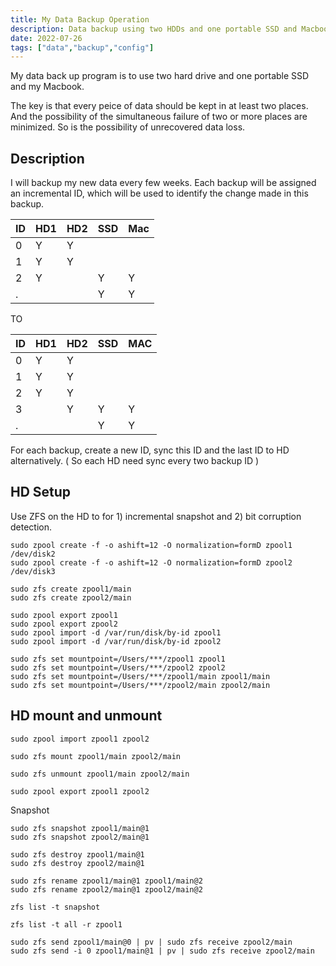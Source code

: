 ```yaml
---
title: My Data Backup Operation
description: Data backup using two HDDs and one portable SSD and Macbook.
date: 2022-07-26
tags: ["data","backup","config"]
---
```


My data back up program is to use two hard drive and one portable SSD and my Macbook.

The key is that every peice of data should be kept in at least two places.
And the possibility of the simultaneous failure of two or more places are minimized.
So is the possibility of unrecovered data loss.

## Description

I will backup my new data every few weeks. Each backup will be assigned an incremental ID,
which will be used to identify the change made in this backup.

|ID |HD1 |HD2 |SSD |Mac |
|---|----|----|----|----|
|0  |Y   |Y   |    |    |
|1  |Y   |Y   |    |    |
|2  |Y   |    |Y   |Y   |
|.  |    |    |Y   |Y   |

TO

| ID | HD1 | HD2 | SSD | MAC |
|----|-----|-----|-----|-----|
| 0  | Y   | Y   |     |     |
| 1  | Y   | Y   |     |     |
| 2  | Y   | Y   |     |     |
| 3  |     | Y   | Y   | Y   |
| .  |     |     | Y   | Y   |


For each backup, create a new ID, sync this ID and the last ID to HD alternatively.
( So each HD need sync every two backup ID )

## HD Setup

Use ZFS on the HD to for 1) incremental snapshot and 2) bit corruption detection.

```
sudo zpool create -f -o ashift=12 -O normalization=formD zpool1 /dev/disk2
sudo zpool create -f -o ashift=12 -O normalization=formD zpool2 /dev/disk3

sudo zfs create zpool1/main
sudo zfs create zpool2/main

sudo zpool export zpool1
sudo zpool export zpool2
sudo zpool import -d /var/run/disk/by-id zpool1
sudo zpool import -d /var/run/disk/by-id zpool2

sudo zfs set mountpoint=/Users/***/zpool1 zpool1
sudo zfs set mountpoint=/Users/***/zpool2 zpool2
sudo zfs set mountpoint=/Users/***/zpool1/main zpool1/main
sudo zfs set mountpoint=/Users/***/zpool2/main zpool2/main
```

## HD mount and unmount

```
sudo zpool import zpool1 zpool2

sudo zfs mount zpool1/main zpool2/main

sudo zfs unmount zpool1/main zpool2/main

sudo zpool export zpool1 zpool2
```

Snapshot

```
sudo zfs snapshot zpool1/main@1
sudo zfs snapshot zpool2/main@1

sudo zfs destroy zpool1/main@1
sudo zfs destroy zpool2/main@1

sudo zfs rename zpool1/main@1 zpool1/main@2
sudo zfs rename zpool2/main@1 zpool2/main@2

zfs list -t snapshot

zfs list -t all -r zpool1

sudo zfs send zpool1/main@0 | pv | sudo zfs receive zpool2/main
sudo zfs send -i 0 zpool1/main@1 | pv | sudo zfs receive zpool2/main
```

